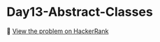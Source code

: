 # Day13-Abstract-Classes

🔗 [View the problem on HackerRank](https://www.hackerrank.com/challenges/Day13-Abstract-Classes/problem)
